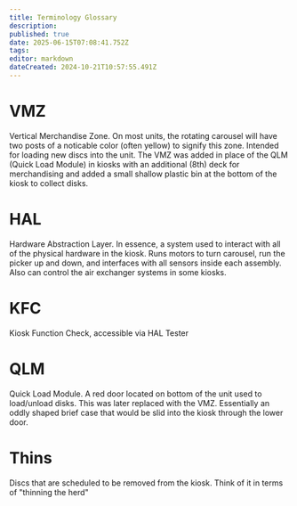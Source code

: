 ```yaml
---
title: Terminology Glossary
description: 
published: true
date: 2025-06-15T07:08:41.752Z
tags: 
editor: markdown
dateCreated: 2024-10-21T10:57:55.491Z
---
```


# VMZ
Vertical Merchandise Zone. On most units, the rotating carousel will have two posts of a noticable color (often yellow) to signify this zone. Intended for loading new discs into the unit. The VMZ was added in place of the QLM (Quick Load Module) in kiosks with an additional (8th) deck for merchandising and added a small shallow plastic bin at the bottom of the kiosk to collect disks.


# HAL
Hardware Abstraction Layer. In essence, a system used to interact with all of the physical hardware in the kiosk. Runs motors to turn carousel, run the picker up and down, and interfaces with all sensors inside each assembly. Also can control the air exchanger systems in some kiosks.

# KFC
Kiosk Function Check, accessible via HAL Tester

# QLM
Quick Load Module. A red door located on bottom of the unit used to load/unload disks. This was later replaced with the VMZ. Essentially an oddly shaped brief case that would be slid into the kiosk through the lower door.

# Thins
Discs that are scheduled to be removed from the kiosk. Think of it in terms of "thinning the herd"